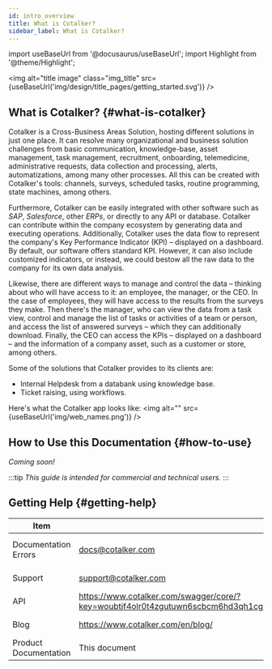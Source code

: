 ```yaml
---
id: intro_overview
title: What is Cotalker?
sidebar_label: What is Cotalker?
---
```

import useBaseUrl from '@docusaurus/useBaseUrl'; 
import Highlight from '@theme/Highlight';

<img alt="title image" class="img_title" src={useBaseUrl('img/design/title_pages/getting_started.svg')} />
<br/>

## What is Cotalker? {#what-is-cotalker}

Cotalker is a Cross-Business Areas Solution, hosting different solutions in just one place. It can resolve many organizational and business solution challenges from basic communication, knowledge-base, asset management, task management, recruitment, onboarding, telemedicine, administrative requests, data collection and processing, alerts, automatizations, among many other processes. All this can be created with Cotalker's tools: channels, surveys, scheduled tasks, routine programming, state machines, among others.

Furthermore, Cotalker can be easily integrated with other software such as *SAP*, *Salesforce*, other *ERPs*, or directly to any API or database. Cotalker can contribute within the company ecosystem by generating data and executing operations.
Additionally, Cotalker uses the data flow to represent the company's Key Performance Indicator (KPI) – displayed on a dashboard. By default, our software offers standard KPI. However, it can also include customized indicators, or instead, we could bestow all the raw data to the company for its own data analysis.

Likewise, there are different ways to manage and control the data – thinking about who will have access to it: an employee, the manager, or the CEO. In the case of employees, they will have access to the results from the surveys they make. Then there's the manager, who can view the data from a task view, control and manage the list of tasks or activities of a team or person, and access the list of answered surveys – which they can additionally download. Finally, the CEO can access the KPIs – displayed on a dashboard – and the information of a company asset, such as a customer or store, among others.
  
Some of the solutions that Cotalker provides to its clients are:
- Internal Helpdesk from a databank using knowledge base.
- Ticket raising, using workflows.
  
Here's what the Cotalker app looks like:
<img alt="" src={useBaseUrl('img/web_names.png')} />


<!--=
<Highlight text="Turquoise" color="rgb(26, 188, 156)"/>
<Highlight text="Green Sea" color="rgb(22, 160, 133)"/>

<Highlight text="Emerald" color="rgb(46, 204, 113)"/>
<Highlight text="Nephrtis" color="rgb(39, 174, 96)"/>

<Highlight text="Peter River" color="rgb(52, 152, 219)"/>
<Highlight text="Belize Hole" color="rgb(41, 128, 185)"/>

<Highlight text="Amethyst" color="rgb(155, 89, 182)"/>
<Highlight text="Wisteria" color="rgb(142, 68, 173)"/>

<Highlight text="Wet Asphalt" color="rgb(52, 73, 94)"/>
<Highlight text="Midnight Blue" color="rgb(44, 62, 80)"/>

<Highlight text="Sun Flower" color="rgb(241, 196, 15)"/>
<Highlight text="Orange" color="rgb(243, 156, 18)"/>

<Highlight text="Carrot" color="rgb(230, 126, 34)"/>
<Highlight text="Pumpkin" color="rgb(211, 84, 0)"/>

<Highlight text="Alizarin" color="rgb(231, 76, 60)"/>
<Highlight text="Pomegranate" color="rgb(192, 57, 43)"/>

<Highlight text="Clouds" color="rgb(236, 240, 241)"/>
<Highlight text="Silver" color="rgb(189, 195, 199)"/>

<Highlight text="Concrete" color="rgb(149, 165, 166)"/>
<Highlight text="Asbestos" color="rgb(127, 140, 141)"/>
-->

## How to Use this Documentation {#how-to-use}
_Coming soon!_

:::tip
*This guide is intended for commercial and technical users.* 
:::


## Getting Help {#getting-help}

| Item | Site | Description | 
| -------- | --------- | ---------- |
| Documentation Errors    | <docs@cotalker.com>         | Report any error in this website |
| Support |  <support@cotalker.com> | For help and support
| API | https://www.cotalker.com/swagger/core/?key=woubtjf4olr0t4zgutuwn6scbcm6hd3qh1cgl5obmohpbm3mfublnwcvv67lodgjvd3h86s9ppshtvmf95gepsqh6nizq9liu7f | API Documentation |
| Blog | https://www.cotalker.com/en/blog/ | API Documentation |
| Product Documentation | This document | Product Guide |